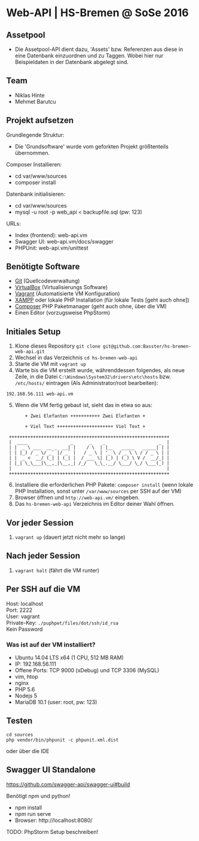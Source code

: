 # Web-API | HS-Bremen @ SoSe 2016 

## Assetpool

- Die Assetpool-API dient dazu, 'Assets' bzw. Referenzen aus diese in eine Datenbank einzuordnen und zu Taggen. Wobei hier nur Beispieldaten in der Datenbank abgelegt sind.

## Team

- Niklas Hinte
- Mehmet Barutcu

## Projekt aufsetzen

Grundlegende Struktur:
- Die 'Grundsoftware' wurde vom geforkten Projekt größtenteils übernommen.

Composer Installieren:
- cd var/www/sources
- composer install

Datenbank initialisieren:
- cd var/www/sources
- mysql -u root -p web_api < backupfile.sql
(pw: 123)

URLs:
- Index (frontend): web-api.vm
- Swagger UI: web-api.vm/docs/swagger
- PHPUnit: web-api.vm/unittest

## Benötigte Software
- [Git](https://git-scm.com/) (Quellcodeverwaltung)
- [VirtualBox](https://www.virtualbox.org/) (Virtualisierungs Software)
- [Vagrant](https://www.vagrantup.com/) (Automatisierte VM Konfiguration)
- [XAMPP](https://www.apachefriends.org) oder lokale PHP Installation (für lokale Tests [geht auch ohne])
- [Composer](https://getcomposer.org/) PHP Paketmanager (geht auch ohne, über die VM)
- Einen Editor (vorzugsweise PhpStorm)

## Initiales Setup
1. Klone dieses Repository `git clone git@github.com:Basster/hs-bremen-web-api.git`
2. Wechsel in das Verzeichnis `cd hs-bremen-web-api`
3. Starte die VM mit `vagrant up`
4. Warte bis die VM erstellt wurde, währenddessen folgendes, als neue Zeile, in die Datei `C:\Windows\System32\drivers\etc\hosts` bzw. `/etc/hosts/` eintragen (Als Administrator/root bearbeiten):  
```
192.168.56.111 web-api.vm
```
5. Wenn die VM fertig gebaut ist, sieht das in etwa so aus:  
```
       + Zwei Elefanten +++++++++++ Zwei Elefanten +
       
       + Viel Text +++++++++++++++++++++ Viel Text +
       
 ++++++++++++++++++++++++++++++++++++++++++++++++++++++++++++
 |  ____                _      _    _                    _  |
 | |  _ \ ___  __ _  __| |    / \  | |__   _____   _____| | |
 | | |_) / _ \/ _` |/ _` |   / _ \ | '_ \ / _ \ \ / / _ \ | |
 | |  _ <  __/ (_| | (_| |  / ___ \| |_) | (_) \ V /  __/_| |
 | |_| \_\___|\__,_|\__,_| /_/   \_\_.__/ \___/ \_/ \___(_) |
 |                                                          |
 ++++++++++++++++++++++++++++++++++++++++++++++++++++++++++++       
```
6. Installiere die erforderlichen PHP Pakete: `composer install` (wenn lokale PHP Installation, sonst unter `/var/www/sources` per SSH auf der VM)
7. Browser öffnen und `http://web-api.vm/` eingeben.
8. Das `hs-bremen-web-api` Verzeichnis im Editor deiner Wahl öffnen.

## Vor jeder Session
1. `vagrant up` (dauert jetzt nicht mehr so lange)

## Nach jeder Session
1. `vagrant halt` (fährt die VM runter)

## Per SSH auf die VM
Host: localhost  
Port: 2222  
User: vagrant  
Private-Key: `./puphpet/files/dot/ssh/id_rsa`  
Kein Password

### Was ist auf der VM installiert?
- Ubuntu 14.04 LTS x64 (1 CPU, 512 MB RAM)
- IP: 192.168.56.111
- Offene Ports: TCP 9000 (xDebug) und TCP 3306 (MySQL)
- vim, htop
- nginx
- PHP 5.6
- Nodejs 5
- MariaDB 10.1 (user: root, pw: 123)

## Testen
```
cd sources
php vendor/bin/phpunit -c phpunit.xml.dist
```
oder über die IDE

## Swagger UI Standalone

https://github.com/swagger-api/swagger-ui#build  

Benötigt npm und python! 
 
- npm install
- npm run serve
- Browser: http://localhost:8080/
  
TODO: PhpStorm Setup beschreiben!
